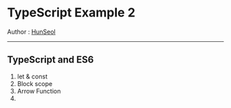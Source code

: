 # TypeScript Example 2
Author : [HunSeol](https://github.com/SeolHun)

---
## TypeScript and ES6
1. let & const
2. Block scope
3. Arrow Function
4. 